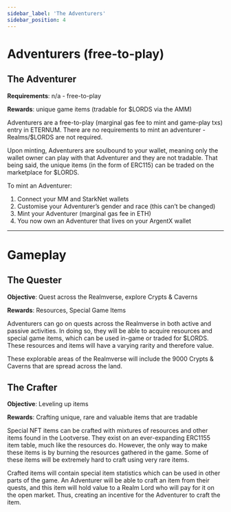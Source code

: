 ```yaml
---
sidebar_label: 'The Adventurers'
sidebar_position: 4
---
```


# Adventurers (free-to-play)

## The Adventurer
**Requirements**: n/a - free-to-play

**Rewards**: unique game items (tradable for $LORDS via the AMM)

Adventurers are a free-to-play (marginal gas fee to mint and game-play txs) entry in ETERNUM. There are no requirements to mint an adventurer - Realms/$LORDS are not required. 

Upon minting, Adventurers are soulbound to your wallet, meaning only the wallet owner can play with that Adventurer and they are not tradable. That being said, the unique items (in the form of ERC115) can be traded on the marketplace for $LORDS. 

To mint an Adventurer:

1. Connect your MM and StarkNet wallets
2. Customise your Adventurer’s gender and race (this can’t be changed)
3. Mint your Adventurer (marginal gas fee in ETH)
4. You now own an Adventurer that lives on your ArgentX wallet

---
# Gameplay

## The Quester
**Objective**: Quest across the Realmverse, explore Crypts & Caverns

**Rewards**: Resources, Special Game Items

Adventurers can go on quests across the Realmverse in both active and passive activities. In doing so, they will be able to acquire resources and special game items, which can be used in-game or traded for $LORDS. These resources and items will have a varying rarity and therefore value. 

These explorable areas of the Realmverse will include the 9000 Crypts & Caverns that are spread across the land. 

## The Crafter
**Objective**: Leveling up items

**Rewards**: Crafting unique, rare and valuable items that are tradable

Special NFT items can be crafted with mixtures of resources and other items found in the Lootverse. They exist on an ever-expanding ERC1155 item table, much like the resources do. However, the only way to make these items is by burning the resources gathered in the game. Some of these items will be extremely hard to craft using very rare items.

Crafted items will contain special item statistics which can be used in other parts of the game. An Adventurer will be able to craft an item from their quests, and this item will hold value to a Realm Lord who will pay for it on the open market. Thus, creating an incentive for the Adventurer to craft the item.
